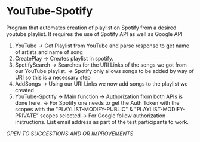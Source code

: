 # YouTube-Spotify
Program that automates creation of playlist on Spotify from a desired youtube playlist.
It requires the use of Spotify API as well as Google API

1. YouTube
 -> Get Playlist from YouTube and parse response to get name of artists and name of song
2. CreatePlay
  -> Creates playlist in spotify.
3. SpotifySearch
  -> Searches for the URI Links of the songs we got from our YouTube playlist.
  -> Spotify only allows songs to be added by way of URI so this is a necessary step
4. AddSongs
  -> Using our URI Links we now add songs to the playlist we created
5. YouTube-Spotify
  -> Main function
  -> Authorization from both APIs is done here.
  -> For Spotify one needs to get the Auth Token with the scopes with the "PLAYLIST-MODIFY-PUBLIC" & "PLAYLIST-MODIFY-PRIVATE" scopes selected
  -> For Google follow authorization instructions. List email address as part of the test participants to work.
  
*OPEN TO SUGGESTIONS AND OR IMPROVEMENTS*
